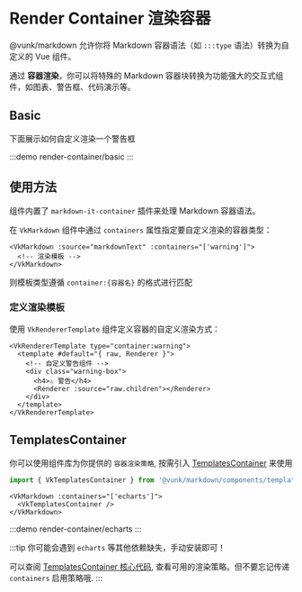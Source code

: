 # Render Container 渲染容器

@vunk/markdown 允许你将 Markdown 容器语法（如 `:::type` 语法）转换为自定义的 Vue 组件。

通过 **容器渲染**，你可以将特殊的 Markdown 容器块转换为功能强大的交互式组件，如图表、警告框、代码演示等。

## Basic

下面展示如何自定义渲染一个警告框

:::demo
render-container/basic
:::

## 使用方法

组件内置了 `markdown-it-container` 插件来处理 Markdown 容器语法。

在 `VkMarkdown` 组件中通过 `containers` 属性指定要自定义渲染的容器类型：

```vue
<VkMarkdown :source="markdownText" :containers="['warning']">
  <!-- 渲染模板 -->
</VkMarkdown>
```

则模板类型遵循 `container:{容器名}` 的格式进行匹配

### 定义渲染模板

使用 `VkRendererTemplate` 组件定义容器的自定义渲染方式：

```vue
<VkRendererTemplate type="container:warning">
  <template #default="{ raw, Renderer }">
    <!-- 自定义警告组件 -->
    <div class="warning-box">
      <h4>⚠️ 警告</h4>
      <Renderer :source="raw.children"></Renderer>
    </div>
  </template>
</VkRendererTemplate>
```

## TemplatesContainer

你可以使用组件库为你提供的 `容器渲染策略`, 按需引入 [TemplatesContainer](../../component/templates-container/+Page.md) 来使用

```ts
import { VkTemplatesContainer } from '@vunk/markdown/components/templates-container'
```

```vue
<VkMarkdown :containers="['echarts']">
  <VkTemplatesContainer />
</VkMarkdown>
```

:::demo
render-container/echarts
:::

:::tip
你可能会遇到 `echarts` 等其他依赖缺失，手动安装即可！

可以查阅 [TemplatesContainer 核心代码](../../component/templates-container/+Page.md#templatescontainer-核心代码), 查看可用的渲染策略。但不要忘记传递 `containers` 启用策略哦.
:::
